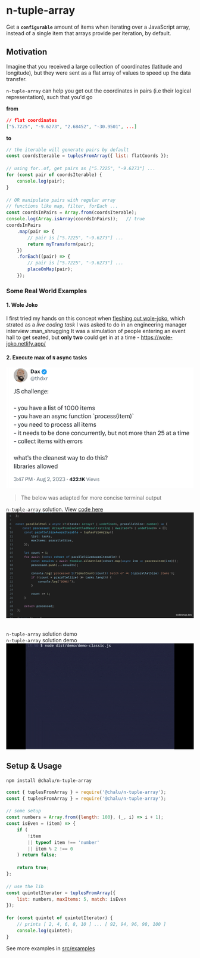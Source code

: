 # n-tuple-array

Get a **`configurable`** amount of items when iterating over a JavaScript array, instead of a single item that arrays provide per iteration, by default.


## Motivation

Imagine that you received a large collection of coordinates (latitude and longitude), but they were sent 
as a flat array of values to speed up the data transfer.

`n-tuple-array` can help you get out the coordinates in pairs (i.e their logical representation), such that you'd go

**from** 
```json
// flat coordinates
["5.7225", "-9.6273", "2.68452", "-30.9501", ...]
```

**to**
```javascript
// the iterable will generate pairs by default
const coordsIterable = tuplesFromArray({ list: flatCoords });

// using for..of, get pairs as ["5.7225", "-9.6273"] ...
for (const pair of coordsIterable) {
    console.log(pair);
}

// OR manipulate pairs with regular array 
// functions like map, filter, forEach ...
const coordsInPairs = Array.from(coordsIterable);
console.log(Array.isArray(coordsInPairs));   // true
coordsInPairs
    .map(pair => {
        // pair is ["5.7225", "-9.6273"] ...
        return myTransform(pair);
    })
	.forEach((pair) => {
        // pair is ["5.7225", "-9.6273"] ...
        placeOnMap(pair);
    });
```

### Some Real World Examples

#### 1. Wole Joko

I first tried my hands on this concept when [fleshing out wole-joko](https://github.com/chalu/wole-joko/blob/dev/src/js/utils.js#L57-L92), which strated as a _live coding task_ I was asked to do in an engineering manager interview :man_shrugging 
It was a simulation of people entering an event hall to get seated, but **only two** could get in at a time - https://wole-joko.netlify.app/

#### 2. Execute max of `N` async tasks

![](./assets/the-dax-js-challenge.png "JS challenge by @thdxr")

> The below was adapted for more concise terminal output

`n-tuple-array` solution. View [code here](https://github.com/chalu/n-tuple-array/blob/main/src/examples/classic.ts#L6-L40)  <br>
![](./assets/demo-classic.png "n-tuple-array solution")
<br> <br>

`n-tuple-array` solution demo <br>
`n-tuple-array` solution demo <br>
![](./assets/ntuple-array-demo-optimized.gif "n-tuple-array solution demo")

 

## Setup & Usage

```bash
npm install @chalu/n-tuple-array
```

```javascript
const { tuplesFromArray } = require('@chalu/n-tuple-array');
const { tuplesFromArray } = require('@chalu/n-tuple-array');

// some setup
const numbers = Array.from({length: 100}, (_, i) => i + 1);
const isEven = (item) => {
    if (
        !item
        || typeof item !== 'number'
        || item % 2 !== 0
    ) return false;

    return true;
};

// use the lib
const quintetIterator = tuplesFromArray({
    list: numbers, maxItems: 5, match: isEven
});

for (const quintet of quintetIterator) {
    // prints [ 2, 4, 6, 8, 10 ] ... [ 92, 94, 96, 98, 100 ]
	console.log(quintet);
}
```

See more examples in [src/examples](./src/examples/) 

